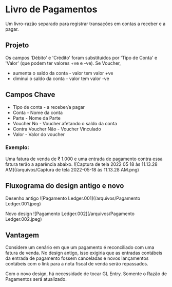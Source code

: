 # Livro de Pagamentos


Um livro-razão separado para registrar transações em contas a receber e a pagar.


## Projeto


Os campos 'Débito' e 'Crédito' foram substituídos por 'Tipo de Conta' e 'Valor' (que podem ter valores +ve e -ve).
Se Voucher,


* aumenta o saldo da conta - valor tem valor +ve
* diminui o saldo da conta - valor tem valor -ve


## Campos Chave


* Tipo de conta - a receber/a pagar
* Conta - Nome da conta
* Parte - Nome da Parte
* Voucher No - Voucher afetando o saldo da conta
* Contra Voucher Não - Voucher Vinculado
* Valor - Valor do voucher


### Exemplo:


Uma fatura de venda de ₹ 1.000 e uma entrada de pagamento contra essa fatura terão a aparência abaixo.
![Captura de tela 2022 05 18 às 11.13.28 AM](/arquivos/Captura de tela 2022-05-18 às 11.13.28 AM.png)


## Fluxograma do design antigo e novo


Desenho antigo
![Pagamento Ledger.001](/arquivos/Pagamento Ledger.001.jpeg)


Novo design
![Pagamento Ledger.002](/arquivos/Pagamento Ledger.002.jpeg)


## Vantagem


Considere um cenário em que um pagamento é reconciliado com uma fatura de venda. No design antigo, isso exigiria que as entradas contábeis da entrada de pagamento fossem canceladas
e novos lançamentos contábeis com o link para a nota fiscal de venda serão repassados.


Com o novo design, há necessidade de tocar GL Entry. Somente o Razão de Pagamentos será atualizado.
